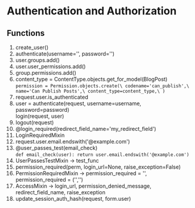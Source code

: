 # Authentication and Authorization

## Functions
1. create_user()
2. authenticate(username='', password='')
3. user.groups.add()
4. user.user_permissions.add()
5. group.permissions.add()
6. content_type = ContentType.objects.get_for_model(BlogPost) `permission = Permission.objects.create(\
    codename='can_publish',\
    name='Can Publish Posts',\
    content_type=content_type,\
)`
7. request.user.is_authenticated
8. user = authenticate(request, username=username, password=password)\
login(request, user)
9. logout(request)
10. @login_required(redirect_field_name='my_redirect_field')
11. LoginRequiredMixin
12. request.user.email.endswith('@example.com')
13. @user_passes_test(email_check)\
`def email_check(user):
    return user.email.endswith('@example.com')`
14. UserPassesTestMixin -> test_func
15. permission_required(perm, login_url=None, raise_exception=False)
16. PermissionRequiredMixin -> permission_required = '', permission_required = ('','')
17. AccessMixin -> login_url, permission_denied_message, redirect_field_name, raise_exception
18. update_session_auth_hash(request, form.user)
